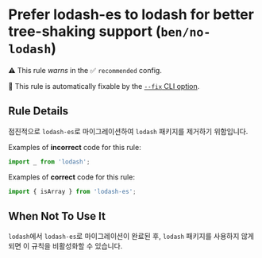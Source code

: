 # Prefer lodash-es to lodash for better tree-shaking support (`ben/no-lodash`)

⚠️ This rule _warns_ in the ✅ `recommended` config.

🔧 This rule is automatically fixable by the [`--fix` CLI option](https://eslint.org/docs/latest/user-guide/command-line-interface#--fix).

<!-- end auto-generated rule header -->

## Rule Details

점진적으로 `lodash-es`로 마이그레이션하여 `lodash` 패키지를 제거하기 위함입니다.

Examples of **incorrect** code for this rule:

```js
import _ from 'lodash';
```

Examples of **correct** code for this rule:

```js
import { isArray } from 'lodash-es';
```

## When Not To Use It

`lodash`에서 `lodash-es`로 마이그레이션이 완료된 후, `lodash` 패키지를 사용하지 않게 되면 이 규칙을 비활성화할 수 있습니다.
